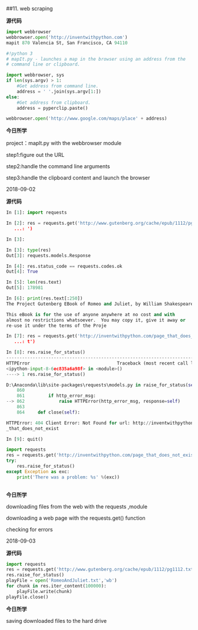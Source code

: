 

##11. web scraping

**源代码**

```python
import webbrowser
webbrowser.open('http://inventwithpython.com')
mapit 870 Valencia St, San Francisco, CA 94110

#!python 3
# mapIt.py - launches a map in the browser using an address from the 
# command line or clipboard.

import webbrowser, sys
if len(sys.argv) > 1:
    #Get address from command line.
    address = ' '.join(sys.argv[1:])
else:
    #Get address from clipboard.
    address = pyperclip.paste()

webbrowser.open('http://www.google.com/maps/place' + address)
```

**今日所学**

project：maplt.py with the webbrowser module

step1:figure out the URL

step2:handle the command line arguments

step3:handle the clipboard content and launch the browser



2018-09-02

**源代码**

```python
In [1]: import requests

In [2]: res = requests.get('http://www.gutenberg.org/cache/epub/1112/pg1112.txt
   ...: ')

In [3]:

In [3]: type(res)
Out[3]: requests.models.Response

In [4]: res.status_code == requests.codes.ok
Out[4]: True

In [5]: len(res.text)
Out[5]: 178981

In [6]: print(res.text[:250])
The Project Gutenberg EBook of Romeo and Juliet, by William Shakespeare

This eBook is for the use of anyone anywhere at no cost and with
almost no restrictions whatsoever.  You may copy it, give it away or
re-use it under the terms of the Proje

In [7]: res = requests.get('http://inventwithpython.com/page_that_does_not_exis
   ...: t')

In [8]: res.raise_for_status()
---------------------------------------------------------------------------
HTTPError                                 Traceback (most recent call last)
<ipython-input-8-6ec835a6a98f> in <module>()
----> 1 res.raise_for_status()

D:\Anaconda\lib\site-packages\requests\models.py in raise_for_status(self)
    860
    861         if http_error_msg:
--> 862             raise HTTPError(http_error_msg, response=self)
    863
    864     def close(self):

HTTPError: 404 Client Error: Not Found for url: http://inventwithpython.com/page
_that_does_not_exist

In [9]: quit()

import requests
res = requests.get('http://inventwithpython.com/page_that_does_not_exist')
try:
    res.raise_for_status()
except Exception as exc:
    print('There was a problem: %s' %(exc))
    
```

**今日所学**

downloading files from the web with the requests ,module

downloading a web page with the requests.get() function

checking for errors



2018-09-03

**源代码**

```python
import requests
res = requests.get('http://www.gutenberg.org/cache/epub/1112/pg1112.txt')
res.raise_for_status()
playFile = open('RomeoAndJuliet.txt','wb')
for chunk in res.iter_content(100000):
    playFile.write(chunk)
playFile.close()
```

**今日所学**

saving downloaded files to the hard drive

 